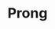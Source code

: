 ---
title: "Prong"
summary: "Prong is a Hardcore / Industrial / Groove Metal band from New York City, formed in 1986 by Tommy Victor. In 1996 Prong disbanded for the first time, and Victor started playing in other bands like Ministry and Danzig. He reformed the band with a different lineup in 1997, but Prong disbanded again after a US tour. In 2002 Prong was reformed again by Victor. He's been the only consistent member of the band. Fan club:"
image: "prong.jpg"
apple_music_artist_url: "https://music.apple.com/gb/artist/prong/484949"
wikipedia_url: "none"
---